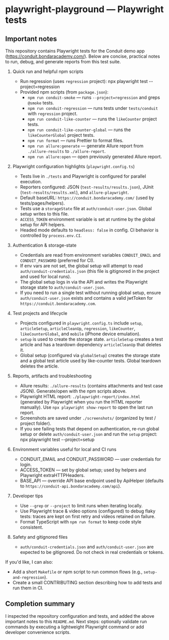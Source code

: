 # playwright-playground — Playwright tests

## Important notes

This repository contains Playwright tests for the Conduit demo app (https://conduit.bondaracademy.com/). Below are concise, practical notes to run, debug, and generate reports from this test suite.

1. Quick run and helpful npm scripts
    - Run regression (uses `regression` project):
      npx playwright test --project=regression
    - Provided npm scripts (from `package.json`):
        - `npm run conduit-smoke` — runs `--project=regression` and greps `@smoke` tests.
        - `npm run conduit-regression` — runs tests under `tests/conduit` with `regression` project.
        - `npm run conduit-like-counter` — runs the `likeCounter` project tests.
        - `npm run conduit-like-counter-global` — runs the `likeCounterGlobal` project tests.
        - `npm run format` — runs Prettier to format files.
        - `npm run allure:generate` — generate Allure report from `./allure-results` to `./allure-report`.
        - `npm run allure:open` — open previously generated Allure report.

2. Playwright configuration highlights (`playwright.config.ts`)
    - Tests live in `./tests` and Playwright is configured for parallel execution.
    - Reporters configured: JSON (`test-results/results.json`), JUnit (`test-results/results.xml`), and `allure-playwright`.
    - Default baseURL: `https://conduit.bondaracademy.com/` (used by tests/pages/helpers).
    - Tests use a `storageState` file at `auth/conduit-user.json`. Global setup writes to this file.
    - `ACCESS_TOKEN` environment variable is set at runtime by the global setup for API helpers.
    - Headed mode defaults to `headless: false` in config. CI behavior is controlled by `process.env.CI`.

3. Authentication & storage-state
    - Credentials are read from environment variables `CONDUIT_EMAIL` and `CONDUIT_PASSWORD` (preferred for CI).
    - If env vars are not set, the global setup will attempt to read `auth/conduit-credentials.json` (this file is gitignored in the project and used for local runs).
    - The global setup logs in via the API and writes the Playwright storage state to `auth/conduit-user.json`.
    - If you need to run a single test without running global setup, ensure `auth/conduit-user.json` exists and contains a valid jwtToken for `https://conduit.bondaracademy.com`.

4. Test projects and lifecycle
    - Projects configured in `playwright.config.ts` include `setup`, `articleSetup`, `articleCleanUp`, `regression`, `likeCounter`, `likeCounterGlobal`, and `mobile` (iPhone device emulation).
    - `setup` is used to create the storage state. `articleSetup` creates a test article and has a teardown dependency `articleCleanUp` that deletes it.
    - Global setup (configured via `globalSetup`) creates the storage state and a global test article used by like-counter tests. Global teardown deletes the article.

5. Reports, artifacts and troubleshooting
    - Allure results: `./allure-results` (contains attachments and test case JSON). Generate/open with the npm scripts above.
    - Playwright HTML report: `./playwright-report/index.html` (generated by Playwright when you run the HTML reporter manually). Use `npx playwright show-report` to open the last run report.
    - Screenshots are saved under `./screenshots/` (organized by test / project folder).
    - If you see failing tests that depend on authentication, re-run global setup or delete `auth/conduit-user.json` and run the `setup` project:
      npx playwright test --project=setup

6. Environment variables useful for local and CI runs
    - CONDUIT_EMAIL and CONDUIT_PASSWORD — user credentials for login.
    - ACCESS_TOKEN — set by global setup; used by helpers and Playwright extraHTTPHeaders.
    - BASE_API — override API base endpoint used by ApiHelper (defaults to `https://conduit-api.bondaracademy.com/api`).

7. Developer tips
    - Use `--grep` or `--project` to limit runs when iterating locally.
    - Use Playwright trace & video options (configured) to debug flaky tests: traces are kept on first retry and videos retained on failure.
    - Format TypeScript with `npm run format` to keep code style consistent.

8. Safety and gitignored files
    - `auth/conduit-credentials.json` and `auth/conduit-user.json` are expected to be gitignored. Do not check in real credentials or tokens.

If you'd like, I can also:

- Add a short `Makefile` or npm script to run common flows (e.g., `setup-and-regression`).
- Create a small CONTRIBUTING section describing how to add tests and run them in CI.

## Completion summary

I inspected the repository configuration and tests, and added the above important notes to this `README.md`. Next steps: optionally validate run commands by executing a lightweight Playwright command or add developer convenience scripts.
